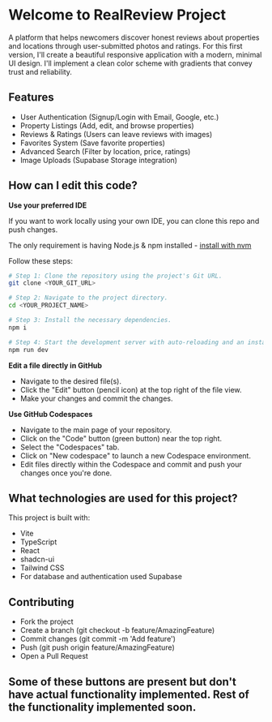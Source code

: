 # Welcome to RealReview Project
A platform that helps newcomers discover honest reviews about properties and locations through user-submitted photos and ratings.
For this first version, I'll create a beautiful responsive application with a modern, minimal UI design. I'll implement a clean color scheme with gradients that convey trust and reliability.

## Features
- User Authentication (Signup/Login with Email, Google, etc.)
- Property Listings (Add, edit, and browse properties)
- Reviews & Ratings (Users can leave reviews with images)
- Favorites System (Save favorite properties)
- Advanced Search (Filter by location, price, ratings)
- Image Uploads (Supabase Storage integration)


## How can I edit this code?

**Use your preferred IDE**

If you want to work locally using your own IDE, you can clone this repo and push changes.

The only requirement is having Node.js & npm installed - [install with nvm](https://github.com/nvm-sh/nvm#installing-and-updating)

Follow these steps:

```sh
# Step 1: Clone the repository using the project's Git URL.
git clone <YOUR_GIT_URL>

# Step 2: Navigate to the project directory.
cd <YOUR_PROJECT_NAME>

# Step 3: Install the necessary dependencies.
npm i

# Step 4: Start the development server with auto-reloading and an instant preview.
npm run dev
```

**Edit a file directly in GitHub**

- Navigate to the desired file(s).
- Click the "Edit" button (pencil icon) at the top right of the file view.
- Make your changes and commit the changes.

**Use GitHub Codespaces**

- Navigate to the main page of your repository.
- Click on the "Code" button (green button) near the top right.
- Select the "Codespaces" tab.
- Click on "New codespace" to launch a new Codespace environment.
- Edit files directly within the Codespace and commit and push your changes once you're done.

## What technologies are used for this project?

This project is built with:

- Vite
- TypeScript
- React
- shadcn-ui
- Tailwind CSS
- For database and authentication used Supabase

## Contributing
- Fork the project
- Create a branch (git checkout -b feature/AmazingFeature)
- Commit changes (git commit -m 'Add feature')
- Push (git push origin feature/AmazingFeature)
- Open a Pull Request

## Some of these buttons are present but don't have actual functionality implemented. Rest of the functionality implemented soon.
